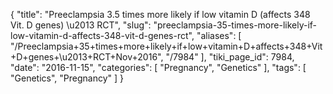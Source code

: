 {
    "title": "Preeclampsia 3.5 times more likely if low vitamin D (affects 348 Vit. D genes) \u2013 RCT",
    "slug": "preeclampsia-35-times-more-likely-if-low-vitamin-d-affects-348-vit-d-genes-rct",
    "aliases": [
        "/Preeclampsia+35+times+more+likely+if+low+vitamin+D+affects+348+Vit+D+genes+\u2013+RCT+Nov+2016",
        "/7984"
    ],
    "tiki_page_id": 7984,
    "date": "2016-11-15",
    "categories": [
        "Pregnancy",
        "Genetics"
    ],
    "tags": [
        "Genetics",
        "Pregnancy"
    ]
}